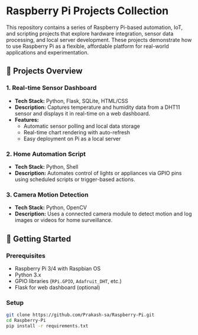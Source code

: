 # Raspberry Pi Projects Collection

This repository contains a series of Raspberry Pi-based automation, IoT, and scripting projects that explore hardware integration, sensor data processing, and local server development. These projects demonstrate how to use Raspberry Pi as a flexible, affordable platform for real-world applications and experimentation.

## 🔧 Projects Overview

### 1. **Real-time Sensor Dashboard**
- **Tech Stack:** Python, Flask, SQLite, HTML/CSS
- **Description:** Captures temperature and humidity data from a DHT11 sensor and displays it in real-time on a web dashboard.
- **Features:**
  - Automatic sensor polling and local data storage
  - Real-time chart rendering with auto-refresh
  - Easy deployment on Pi as a local server

### 2. **Home Automation Script**
- **Tech Stack:** Python, Shell
- **Description:** Automates control of lights or appliances via GPIO pins using scheduled scripts or trigger-based actions.

### 3. **Camera Motion Detection**
- **Tech Stack:** Python, OpenCV
- **Description:** Uses a connected camera module to detect motion and log images or videos for home surveillance.

## 🚀 Getting Started

### Prerequisites
- Raspberry Pi 3/4 with Raspbian OS
- Python 3.x
- GPIO libraries (`RPi.GPIO`, `Adafruit_DHT`, etc.)
- Flask for web dashboard (optional)

### Setup
```bash
git clone https://github.com/Prakash-sa/Raspberry-Pi.git
cd Raspberry-Pi
pip install -r requirements.txt
```
